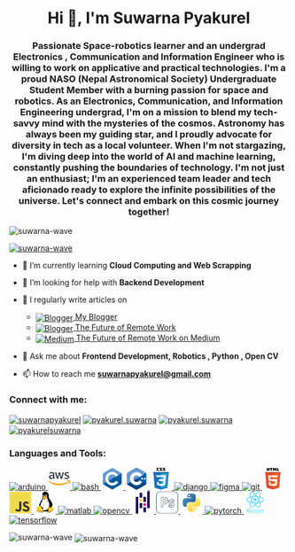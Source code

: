 <h1 align="center">Hi 👋, I'm Suwarna Pyakurel</h1>
<h3 align="center">Passionate Space-robotics learner and an undergrad Electronics , Communication and Information Engineer who is willing to work on applicative and practical technologies. I'm a proud NASO (Nepal Astronomical Society) Undergraduate Student Member with a burning passion for space and robotics. As an Electronics, Communication, and Information Engineering undergrad, I'm on a mission to blend my tech-savvy mind with the mysteries of the cosmos. Astronomy has always been my guiding star, and I proudly advocate for diversity in tech as a local volunteer. When I'm not stargazing, I'm diving deep into the world of AI and machine learning, constantly pushing the boundaries of technology. I'm not just an enthusiast; I'm an experienced team leader and tech aficionado ready to explore the infinite possibilities of the universe. Let's connect and embark on this cosmic journey together!</h3>

<p align="left"> <img src="https://komarev.com/ghpvc/?username=suwarna-wave&label=Profile%20views&color=0e75b6&style=flat" alt="suwarna-wave" /> </p>

<p align="left"> <a href="https://github.com/ryo-ma/github-profile-trophy"><img src="https://github-profile-trophy.vercel.app/?username=suwarna-wave" alt="suwarna-wave" /></a> </p>

- 🌱 I’m currently learning **Cloud Computing and Web Scrapping**

- 🤝 I’m looking for help with **Backend Development**

- 📝 I regularly write articles on 
  - <a href="https://www.blogger.com/blog/posts/4114355725744733275?hl=en&tab=jj" target="_blank"><img align="center" src="https://cdn.jsdelivr.net/npm/simple-icons@v3/icons/blogger.svg" alt="Blogger" height="20" width="20" /> My Blogger</a>
  - <a href="https://techtalksloud.blogspot.com/2024/08/the-future-of-remote-work-leveraging.html" target="_blank"><img align="center" src="https://cdn.jsdelivr.net/npm/simple-icons@v3/icons/blogger.svg" alt="Blogger" height="20" width="20" /> The Future of Remote Work</a>
  - <a href="https://medium.com/@suwarnapyakurel/the-future-of-remote-work-leveraging-technology-for-a-hybrid-workforce-4439f3d16dec" target="_blank"><img align="center" src="https://cdn.jsdelivr.net/npm/simple-icons@v3/icons/medium.svg" alt="Medium" height="20" width="20" /> The Future of Remote Work on Medium</a>

- 💬 Ask me about **Frontend Development, Robotics , Python , Open CV**

- 📫 How to reach me **suwarnapyakurel@gmail.com**

<h3 align="left">Connect with me:</h3>
<p align="left">
<a href="https://linkedin.com/in/suwarnapyakurel" target="blank"><img align="center" src="https://raw.githubusercontent.com/rahuldkjain/github-profile-readme-generator/master/src/images/icons/Social/linked-in-alt.svg" alt="suwarnapyakurel" height="30" width="40" /></a>
<a href="https://fb.com/pyakurel.suwarna" target="blank"><img align="center" src="https://raw.githubusercontent.com/rahuldkjain/github-profile-readme-generator/master/src/images/icons/Social/facebook.svg" alt="pyakurel.suwarna" height="30" width="40" /></a>
<a href="https://instagram.com/pyakurel.suwarna" target="_blank">
    <img align="center" src="https://raw.githubusercontent.com/rahuldkjain/github-profile-readme-generator/master/src/images/icons/Social/instagram.svg" alt="pyakurel.suwarna" height="30" width="40" />
</a>
<a href="https://www.hackerrank.com/pyakurelsuwarna" target="_blank">
    <img align="center" src="https://raw.githubusercontent.com/rahuldkjain/github-profile-readme-generator/master/src/images/icons/Social/hackerrank.svg" alt="pyakurelsuwarna" height="30" width="40" />
</a>
</p>

<h3 align="left">Languages and Tools:</h3>
<p align="left"> <a href="https://www.arduino.cc/" target="_blank" rel="noreferrer"> <img src="https://cdn.worldvectorlogo.com/logos/arduino-1.svg" alt="arduino" width="40" height="40"/> </a> <a href="https://aws.amazon.com" target="_blank" rel="noreferrer"> <img src="https://raw.githubusercontent.com/devicons/devicon/master/icons/amazonwebservices/amazonwebservices-original-wordmark.svg" alt="aws" width="40" height="40"/> </a> <a href="https://www.gnu.org/software/bash/" target="_blank" rel="noreferrer"> <img src="https://www.vectorlogo.zone/logos/gnu_bash/gnu_bash-icon.svg" alt="bash" width="40" height="40"/> </a> <a href="https://www.cprogramming.com/" target="_blank" rel="noreferrer"> <img src="https://raw.githubusercontent.com/devicons/devicon/master/icons/c/c-original.svg" alt="c" width="40" height="40"/> </a> <a href="https://www.w3schools.com/cpp/" target="_blank" rel="noreferrer"> <img src="https://raw.githubusercontent.com/devicons/devicon/master/icons/cplusplus/cplusplus-original.svg" alt="cplusplus" width="40" height="40"/> </a> <a href="https://www.w3schools.com/css/" target="_blank" rel="noreferrer"> <img src="https://raw.githubusercontent.com/devicons/devicon/master/icons/css3/css3-original-wordmark.svg" alt="css3" width="40" height="40"/> </a> <a href="https://www.djangoproject.com/" target="_blank" rel="noreferrer"> <img src="https://cdn.worldvectorlogo.com/logos/django.svg" alt="django" width="40" height="40"/> </a> <a href="https://www.figma.com/" target="_blank" rel="noreferrer"> <img src="https://www.vectorlogo.zone/logos/figma/figma-icon.svg" alt="figma" width="40" height="40"/> </a> <a href="https://git-scm.com/" target="_blank" rel="noreferrer"> <img src="https://www.vectorlogo.zone/logos/git-scm/git-scm-icon.svg" alt="git" width="40" height="40"/> </a> <a href="https://www.w3.org/html/" target="_blank" rel="noreferrer"> <img src="https://raw.githubusercontent.com/devicons/devicon/master/icons/html5/html5-original-wordmark.svg" alt="html5" width="40" height="40"/> </a> <a href="https://developer.mozilla.org/en-US/docs/Web/JavaScript" target="_blank" rel="noreferrer"> <img src="https://raw.githubusercontent.com/devicons/devicon/master/icons/javascript/javascript-original.svg" alt="javascript" width="40" height="40"/> </a> <a href="https://www.linux.org/" target="_blank" rel="noreferrer"> <img src="https://raw.githubusercontent.com/devicons/devicon/master/icons/linux/linux-original.svg" alt="linux" width="40" height="40"/> </a> <a href="https://www.mathworks.com/" target="_blank" rel="noreferrer"> <img src="https://upload.wikimedia.org/wikipedia/commons/2/21/Matlab_Logo.png" alt="matlab" width="40" height="40"/> </a> <a href="https://opencv.org/" target="_blank" rel="noreferrer"> <img src="https://www.vectorlogo.zone/logos/opencv/opencv-icon.svg" alt="opencv" width="40" height="40"/> </a> <a href="https://pandas.pydata.org/" target="_blank" rel="noreferrer"> <img src="https://raw.githubusercontent.com/devicons/devicon/2ae2a900d2f041da66e950e4d48052658d850630/icons/pandas/pandas-original.svg" alt="pandas" width="40" height="40"/> </a> <a href="https://www.photoshop.com/en" target="_blank" rel="noreferrer"> <img src="https://raw.githubusercontent.com/devicons/devicon/master/icons/photoshop/photoshop-line.svg" alt="photoshop" width="40" height="40"/> </a> <a href="https://www.python.org" target="_blank" rel="noreferrer"> <img src="https://raw.githubusercontent.com/devicons/devicon/master/icons/python/python-original.svg" alt="python" width="40" height="40"/> </a> <a href="https://pytorch.org/" target="_blank" rel="noreferrer"> <img src="https://www.vectorlogo.zone/logos/pytorch/pytorch-icon.svg" alt="pytorch" width="40" height="40"/> </a> <a href="https://reactjs.org/" target="_blank" rel="noreferrer"> <img src="https://raw.githubusercontent.com/devicons/devicon/master/icons/react/react-original-wordmark.svg" alt="react" width="40" height="40"/> </a> <a href="https://www.tensorflow.org" target="_blank" rel="noreferrer"> <img src="https://www.vectorlogo.zone/logos/tensorflow/tensorflow-icon.svg" alt="tensorflow" width="40" height="40"/> </a> </p>

<p><img align="left" src="https://github-readme-stats.vercel.app/api/top-langs?username=suwarna-wave&show_icons=true&locale=en&layout=compact" alt="suwarna-wave" /></p>

<p>&nbsp;<img align="center" src="https://github-readme-stats.vercel.app/api?username=suwarna-wave&show_icons=true&locale=en" alt="suwarna-wave" /></p>
